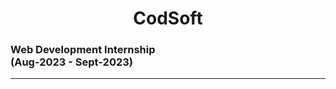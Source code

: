 <h1 align="center">CodSoft</h1>
<h3>Web Development Internship <br/> (Aug-2023 - Sept-2023)</h3>
<hr>
